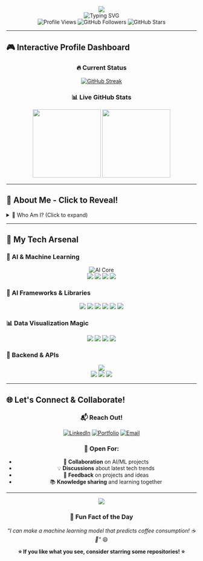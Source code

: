 <div align="center">
  <img src="https://capsule-render.vercel.app/api?type=waving&color=0:EEFF00,100:a82da8&height=200&section=header&text=Hi,%20I'm%20Arda%20Öztüner&fontSize=40&fontColor=fff&animation=twinkling"/>
</div>

<div align="center">
  <img src="https://readme-typing-svg.herokuapp.com?font=Fira+Code&pause=1000&color=2E9EF7&center=true&vCenter=true&width=600&lines=🤖+AI+%26+Machine+Learning+Engineer;📊+Data+Scientist+%26+Analyst;🖼️+Computer+Vision+Specialist;🚀+Building+Intelligent+Systems;💡+Turning+Data+into+Insights;🎯+Always+Learning+Something+New!" alt="Typing SVG" />
</div>

<div align="center">
  <img src="https://komarev.com/ghpvc/?username=arda92a&label=Profile%20Views&color=0e75b6&style=flat" alt="Profile Views" />
  <img src="https://img.shields.io/github/followers/arda92a?label=Followers&style=social" alt="GitHub Followers" />
  <img src="https://img.shields.io/github/stars/arda92a?label=Total%20Stars&style=social" alt="GitHub Stars" />
</div>

---

## 🎮 Interactive Profile Dashboard

<div align="center">
  
### 🔥 Current Status
[![GitHub Streak](https://github-readme-streak-stats.herokuapp.com?user=arda92a&theme=radical&hide_border=true&date_format=M%20j%5B%2C%20Y%5D)](https://git.io/streak-stats)

### 📊 Live GitHub Stats
<img src="https://github-readme-stats.vercel.app/api?username=arda92a&show_icons=true&theme=radical&count_private=true&include_all_commits=true&hide_border=true" height="180">
<img src="https://github-readme-stats.vercel.app/api/top-langs/?username=arda92a&layout=compact&theme=radical&hide_border=true&langs_count=8" height="180">

</div>

---

## 🌟 About Me - Click to Reveal!

<details>
<summary>🎯 Who Am I? (Click to expand)</summary>

```python
class ArdaOztuner:
    def __init__(self):
        self.name = "Arda Öztüner"
        self.role = "AI & Machine Learning Engineer"
        self.location = "🌍 Earth"
        self.current_focus = ["Computer Vision", "Deep Learning", "MLOps"]
        self.fun_fact = "I can debug code better with coffee ☕"
        
    def say_hi(self):
        print("Thanks for dropping by! Let's build something amazing together! 🚀")
        
    def current_mood(self):
        return "🤖 Training neural networks and loving it!"

me = ArdaOztuner()
me.say_hi()
```

🎓 **Explorer of Data & Intelligence**  
📊 **ML Enthusiast & Problem Solver**  
🛠️ **Builder of Intelligent Systems**  
📈 **Lifelong Learner & Curious Mind**  

</details>

---

## 💼 My Tech Arsenal

### 🤖 AI & Machine Learning
<div align="center">
  <img src="https://skillicons.dev/icons?i=python,tensorflow,pytorch" alt="AI Core" />
  <br>
  <img src="https://img.shields.io/badge/🧠_Neural_Networks-FF6B6B?style=for-the-badge&logoColor=white" />
  <img src="https://img.shields.io/badge/🔍_Computer_Vision-4ECDC4?style=for-the-badge&logoColor=white" />
  <img src="https://img.shields.io/badge/📊_Data_Science-45B7D1?style=for-the-badge&logoColor=white" />
  <img src="https://img.shields.io/badge/🤖_Deep_Learning-96CEB4?style=for-the-badge&logoColor=white" />
</div>

### 🧠 AI Frameworks & Libraries
<div align="center">
  <img src="https://img.shields.io/badge/Keras-D00000?style=for-the-badge&logo=keras&logoColor=white" />
  <img src="https://img.shields.io/badge/OpenCV-5C3EE8?style=for-the-badge&logo=opencv&logoColor=white" />
  <img src="https://img.shields.io/badge/scikit--learn-F7931E?style=for-the-badge&logo=scikit-learn&logoColor=white" />
  <img src="https://img.shields.io/badge/Pandas-150458?style=for-the-badge&logo=pandas&logoColor=white" />
  <img src="https://img.shields.io/badge/NumPy-013243?style=for-the-badge&logo=numpy&logoColor=white" />
  <img src="https://img.shields.io/badge/Hugging%20Face-FFD21E?style=for-the-badge&logo=huggingface&logoColor=black" />
</div>

### 📊 Data Visualization Magic
<div align="center">
  <img src="https://img.shields.io/badge/📈_Matplotlib-11557C?style=for-the-badge&logoColor=white" />
  <img src="https://img.shields.io/badge/🎨_Seaborn-3776AB?style=for-the-badge&logoColor=white" />
  <img src="https://img.shields.io/badge/⚡_Plotly-3F4F75?style=for-the-badge&logoColor=white" />
  <img src="https://img.shields.io/badge/🚀_Streamlit-FF4B4B?style=for-the-badge&logoColor=white" />
</div>

### 🚀 Backend & APIs
<div align="center">
  <img src="https://skillicons.dev/icons?i=fastapi,flask,django" />
  <br>
  <img src="https://img.shields.io/badge/⚡_FastAPI-009688?style=for-the-badge&logoColor=white" />
  <img src="https://img.shields.io/badge/🐍_Flask-000000?style=for-the-badge&logoColor=white" />
  <img src="https://img.shields.io/badge/🎯_Django-092E20?style=for-the-badge&logoColor=white" />
</div>

---

## 🌐 Let's Connect & Collaborate!

<div align="center">
  
### 📬 Reach Out!
[![LinkedIn](https://img.shields.io/badge/LinkedIn-0077B5?style=for-the-badge&logo=linkedin&logoColor=white)]([https://www.linkedin.com/in/arda-%C3%B6zt%C3%BCner](https://www.linkedin.com/in/arda-%C3%B6zt%C3%BCner))
[![Portfolio](https://img.shields.io/badge/Portfolio-FF5722?style=for-the-badge&logo=todoist&logoColor=white)](https://ardaoztuner.com)
[![Email](https://img.shields.io/badge/Email-D14836?style=for-the-badge&logo=gmail&logoColor=white)](mailto:ardaoztuner3@gmail.com)

### 💬 Open For:
- 🤝 **Collaboration** on AI/ML projects
- 💡 **Discussions** about latest tech trends  
- 🎯 **Feedback** on projects and ideas
- 📚 **Knowledge sharing** and learning together

</div>

---

<div align="center">
  <img src="https://capsule-render.vercel.app/api?type=waving&color=gradient&height=120&section=footer&text=Thanks%20for%20visiting!&fontSize=24&fontColor=fff&animation=fadeIn"/>
</div>

<div align="center">
  
### 🎉 Fun Fact of the Day
*"I can make a machine learning model that predicts coffee consumption! ☕🤖"* 😄

**⭐ If you like what you see, consider starring some repositories! ⭐**

</div>
